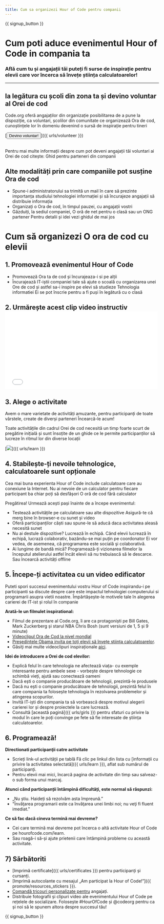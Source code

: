 ```yaml
---
title: Cum sa organizezi Hour of Code pentru companii
---
```


{{ signup_button }}

# Cum poti aduce evenimentul Hour of Code in compania ta
### Află cum tu și angajații tăi puteți fi surse de inspirație pentru elevii care vor încerca să învețe știința calculatoarelor!

***

## Ia legătura cu școli din zona ta și devino voluntar al Orei de cod
Code.org oferă angajaților din organizație posibilitarea de a pune la dispoziție, ca voluntari, școlilor din comunitate ce organizează Ora de cod, cunoștințele lor în domeniu devenind o sursă de inspirație pentru tineri

[<button>Devino voluntar!</button>]({{ urls/volunteer }})
<br>
<br>

Pentru mai multe informații despre cum pot deveni angajații tăi voluntari ai Orei de cod citește: Ghid pentru parteneri din companii

## Alte modalități prin care companiile pot susține Ora de cod

- Spune-i administratorului sa trimită un mail în care să prezinte importanța studiului tehnologiei informației și să încurajeze angajații să distribuie informația
- Organizați o Ora de cod, în timpul pauzei, cu angajații vostri
- Găzduiți, la sediul companiei, O oră de net pentru o clasă sau un ONG partener Pentru detalii și idei vezi ghidul de mai jos


# Cum să organizezi O ora de cod cu elevii

## 1. Promovează evenimentul Hour of Code
- Promovează Ora ta de cod și încurajeaza-i si pe alții
- Încurajează IT-iștii companiei tale să ajute o scoală cu organizarea unei Ore de cod și astfel sa-i inspire pe elevi să studieze Tehnologia informatiei Ei se pot înscrie pentru a fi puși în legătură cu o clasă

## 2. Urmărește acest clip video instructiv <iframe width="500" height="255" src="//www.youtube.com/embed/SrnvvWDm73k" frameborder="0" allowfullscreen mark="crwd-mark"></iframe>

## 3. Alege o activitate
Avem o mare varietate de activități amuzante, pentru participanți de toate vârstele, create de diverși parteneri Încearcă-le acum!

Toate activitățile din cadrul Orei de cod necesită un timp foarte scurt de pregătire inițială și sunt însoțite de un ghide ce le permite participanților să lucreze în ritmul lor din diverse locații

[<img src="/images/fit-700/tutorials.png" />]({{ urls/learn }})

## 4. Stabilește-ți nevoile tehnologice, calculatoarele sunt opționale

Cea mai buna experienta Hour of Code include calculatoare care au conexiune la Internet. Nu ai nevoie de un calculator pentru fiecare participant ba chiar poți să desfășori O oră de cod fără calculator

Pregătirea! Urmează acești pași înainte de a începe evenimentul:

- Testează activitățile pe calculatoare sau alte dispozitive Asigură-te că merg bine în browser-e cu sunet și video
- Oferă participanților căști sau spune-le să aducă daca activitatea aleasă necesită sunet
- Nu ai destule dispozitive? Lucrează în echipă. Când elevii lucrează în echipă, lucrază colaborativ, bazându-se mai puțin pe coordonator Ei vor vedea, de asemenea, că programarea este socială şi colaborativă.
- Ai lungime de bandă mică? Programează-ți vizionarea filmelor la începutul atelierului astfel încât elevii să nu trebuiască să le descarce. Sau încearcă activități offline

## 5.  Începe-ți activitatea cu un video edificator
Puteti spori succesul evenimentului vostru Hour of Code inspirandu-i pe participanti sa discute despre care este impactul tehnologiei computerului si programarii asupra vietii noastre. Împărtășește-le motivele tale în alegerea carierei de IT-ist și rolul în companie

**Arată-le un filmulet inspirational:**

- Filmul de prezentare al Code.org, îi are ca protagoniști pe Bill Gates, Mark Zuckerberg și starul NBA Chris Bosh (sunt versiuni de 1, 5 și 9 minute)
- [Videoclipul Ora de Cod la nivel mondial](https://www.youtube.com/watch?v=KsOIlDT145A)
- [ Preşedintele Obama invita pe toţi elevii să înveţe ştiinţa calculatoarelor](https://www.youtube.com/watch?v=6XvmhE1J9PY).
- Găsiţi mai multe videoclipuri inspiraționale [aici](https://www.youtube.com/playlist?list=PLzdnOPI1iJNfpD8i4Sx7U0y2MccnrNZuP).

**Idei de introducere a Orei de cod elevilor:**

- Explică felul în care tehnologia ne afectează viața- cu exemple interesante pentru ambele sexe - vorbește despre tehnologie ce schimbă vieți, ajută sau conectează oameni
- Dacă ești o companie producătoare de tehnologii, prezintă-le produsele
- Dacă nu ești o companie producătoare de tehnologii, prezintă felul în care compania ta folosește tehnologia în rezolvarea problemelor și atingerea scopurilor.
- Invită IT-iști din compania ta să vorbească despre motivul alegerii carierei lor și despre proiectele la care lucrează.
- Consultă [această pagină]({{ urls/girls }}) pentru sfaturi cu privire la modul în care le poți convinge pe fete să fie interesate de știința calculatoarelor.

## 6. Programează!
**Directionati participanţii catre activitate**

- Scrieți link-ul activității pe tablă Fă clic pe linkul din lista cu [informații cu privire la activitatea selectată]({{ urls/learn }}), aflat sub numărul de participanți.
- Pentru elevii mai mici, încarcă pagina de activitate din timp sau salveaz-o sub forma unui marcaj.

**Atunci când participanții întâmpină dificultăți, este normal să răspunzi:**

- „Nu știu. Haideți să rezolvăm asta împreună.”
- "Învăţarea programarii este ca învăţarea unei limbi noi; nu veţi fi fluent imediat."

**Ce să fac dacă cineva termină mai devreme?**

- Cei care termină mai devreme pot încerca o altă activitate Hour of Code pe hourofcode.com/learn.
- Sau roagă-i să-și ajute prietenii care întâmpină probleme cu această activitate.

## 7) Sărbătoriti

- [Imprimă certificate]({{ urls/certificates }}) pentru participanți și cursanți.
- [Imprimă autocolante cu mesajul „Am participat la Hour of Code!”]({{ promote/resources_stickers }}).
- [Comandă tricouri personalizate pentru](http://blog.code.org/post/132608499493/hour-of-code-shirts-and-more) angajați.
- Distribuie fotografii și clipuri video ale evenimentului Hour of Code pe rețelele de socializare. Folosește #HourOfCode și @codeorg pentru ca și noi să le spunem altora despre succesul tău!

{{ signup_button }}
